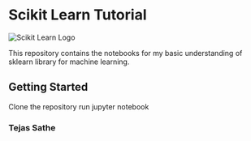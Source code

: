# Scikit Learn Tutorial

![Scikit Learn Logo](http://scikit-learn.org/stable/_static/scikit-learn-logo-small.png)

This repository contains the notebooks for my basic understanding of sklearn library for machine learning.

## Getting Started

Clone the repository run jupyter notebook

### Tejas Sathe